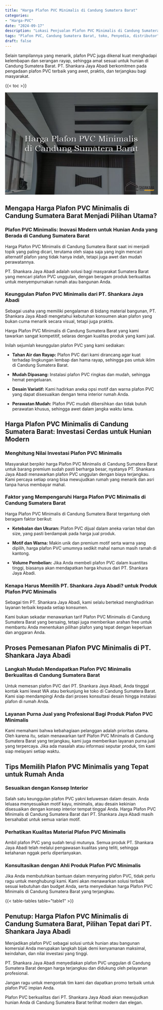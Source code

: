 ```yaml
---
title: "Harga Plafon PVC Minimalis di Candung Sumatera Barat"
categories: 
- "Harga-PVC"
date: "2024-09-17"
description: "Lokasi Penjualan Plafon PVC Minimalis di Candung Sumatera Barat untuk tempat tinggal, perkantoran, dan gerai. Material unggulan, pilihan motif, variasi warna elegan, dengan servis penempatan oleh tenaga ahli profesional serta jaminan resmi!|Layanan penyediaan Plafon PVC Minimalis di Candung Sumatera Barat bagi keperluan tempat tinggal, kantor, maupun toko, beserta produk terbaik dan instalasi oleh teknisi ahli dan kepastian resmi.|Alternatif Plafon PVC Minimalis di Candung Sumatera Barat yang terpercaya untuk hunian, office, serta ritel, dengan produk terbaik dan pemasangan oleh tim ahli serta jaminan resmi.|Penjualan Plafon PVC Minimalis di Candung Sumatera Barat bagi tempat tinggal, kantor, dan ritel, beserta material terbaik dan pemasangan dikerjakan oleh tenaga ahli ahli, disertai beserta jaminan resmi.}"
tags: "Plafon PVC, Candung Sumatera Barat, toko, Penyedia, distributor"
draft: false
---
```


Selain tampilannya yang menarik, plafon PVC juga dikenal kuat menghadapi kelembapan dan serangan rayap, sehingga amat sesuai untuk hunian di Candung Sumatera Barat. PT. Shankara Jaya Abadi berkomitmen pada pengadaan plafon PVC terbaik yang awet, praktis, dan terjangkau bagi masyarakat.

{{< toc >}}

![Harga Plafon PVC Minimalis di Candung Sumatera Barat](/images/Harga-PVC/Harga-Plafon-PVC-Minimalis-di-Candung-Sumatera-Barat.png)


## Mengapa Harga Plafon PVC Minimalis di Candung Sumatera Barat Menjadi Pilihan Utama?

### Plafon PVC Minimalis: Inovasi Modern untuk Hunian Anda yang Berada di Candung Sumatera Barat

Harga Plafon PVC Minimalis di Candung Sumatera Barat saat ini menjadi topik yang paling dicari, terutama oleh siapa saja yang ingin mencari alternatif plafon yang tidak hanya indah, tetapi juga awet dan mudah perawatannya.

PT. Shankara Jaya Abadi adalah solusi bagi masyarakat Sumatera Barat yang mencari plafon PVC unggulan, dengan beragam produk berkualitas untuk menyempurnakan rumah atau bangunan Anda.

### Keunggulan Plafon PVC Minimalis dari PT. Shankara Jaya Abadi

Sebagai usaha yang memiliki pengalaman di bidang material bangunan, PT. Shankara Jaya Abadi mengetahui kebutuhan konsumen akan plafon yang bukan cuma menarik secara visual, tetapi juga praktis.

Harga Plafon PVC Minimalis di Candung Sumatera Barat yang kami tawarkan sangat kompetitif, selaras dengan kualitas produk yang kami jual.

Inilah sejumlah keunggulan plafon PVC yang kami sediakan:

- **Tahan Air dan Rayap:** Plafon PVC dari kami dirancang agar kuat terhadap lingkungan lembap dan hama rayap, sehingga pas untuk iklim di Candung Sumatera Barat.

- **Mudah Dipasang:** Instalasi plafon PVC ringkas dan mudah, sehingga hemat pengeluaran.

- **Desain Variatif:** Kami hadirkan aneka opsi motif dan warna plafon PVC yang dapat disesuaikan dengan tema interior rumah Anda.

- **Perawatan Mudah:** Plafon PVC mudah dibersihkan dan tidak butuh perawatan khusus, sehingga awet dalam jangka waktu lama.

## Harga Plafon PVC Minimalis di Candung Sumatera Barat: Investasi Cerdas untuk Hunian Modern

### Menghitung Nilai Investasi Plafon PVC Minimalis

Masyarakat berpikir harga Plafon PVC Minimalis di Candung Sumatera Barat untuk barang premium sudah pasti berharga besar, nyatanya PT. Shankara Jaya Abadi menawarkan plafon PVC unggulan dengan biaya terjangkau. Kami percaya setiap orang bisa mewujudkan rumah yang menarik dan asri tanpa harus membayar mahal.

### Faktor yang Mempengaruhi Harga Plafon PVC Minimalis di Candung Sumatera Barat

Harga Plafon PVC Minimalis di Candung Sumatera Barat tergantung oleh beragam faktor berikut:

- **Ketebalan dan Ukuran:** Plafon PVC dijual dalam aneka varian tebal dan size, yang pasti berdampak pada harga jual produk.

- **Motif dan Warna:** Makin unik dan premium motif serta warna yang dipilih, harga plafon PVC umumnya sedikit mahal namun masih ramah di kantong.

- **Volume Pembelian:** Jika Anda membeli plafon PVC dalam kuantitas tinggi, biasanya akan mendapatkan harga khusus dari PT. Shankara Jaya Abadi.

### Kenapa Harus Memilih PT. Shankara Jaya Abadi? untuk Produk Plafon PVC Minimalis

Sebagai tim PT. Shankara Jaya Abadi, kami selalu bertekad menghadirkan layanan terbaik kepada setiap konsumen.

Kami bukan sekadar menawarkan tarif Plafon PVC Minimalis di Candung Sumatera Barat yang bersaing, tetapi juga memberikan arahan free untuk membantu Anda menentukan pilihan plafon yang tepat dengan keperluan dan anggaran Anda.

## Proses Pemesanan Plafon PVC Minimalis di PT. Shankara Jaya Abadi

### Langkah Mudah Mendapatkan Plafon PVC Minimalis Berkualitas di Candung Sumatera Barat

Untuk memesan plafon PVC dari PT. Shankara Jaya Abadi, Anda tinggal kontak kami lewat WA atau berkunjung ke toko di Candung Sumatera Barat. Kami siap mendampingi Anda dari proses konsultasi desain hingga instalasi plafon di rumah Anda.

### Layanan Purna Jual yang Profesional Bagi Produk Plafon PVC Minimalis

Kami memahami bahwa kebahagiaan pelanggan adalah prioritas utama. Oleh karena itu, selain menawarkan tarif Plafon PVC Minimalis di Candung Sumatera Barat yang terjangkau, kami juga memberikan layanan purna jual yang terpercaya. Jika ada masalah atau informasi seputar produk, tim kami siap melayani setiap waktu.

## Tips Memilih Plafon PVC Minimalis yang Tepat untuk Rumah Anda

### Sesuaikan dengan Konsep Interior

Salah satu keunggulan plafon PVC yakni keluwesan dalam desain. Anda leluasa menyesuaikan motif kayu, minimalis, atau desain kekinian disesuaikan dengan konsep interior tempat tinggal Anda. Harga Plafon PVC Minimalis di Candung Sumatera Barat dari PT. Shankara Jaya Abadi masih bersahabat untuk semua varian motif.

### Perhatikan Kualitas Material Plafon PVC Minimalis

Ambil plafon PVC yang sudah teruji mutunya. Semua produk PT. Shankara Jaya Abadi telah melalui pengawasan kualitas yang teliti, sehingga ketahanan nggak perlu dipertanyakan.

### Konsultasikan dengan Ahli Produk Plafon PVC Minimalis

Jika Anda membutuhkan bantuan dalam menyaring plafon PVC, tidak perlu ragu untuk menghubungi kami. Kami akan menawarkan solusi terbaik sesuai kebutuhan dan budget Anda, serta menyediakan harga Plafon PVC Minimalis di Candung Sumatera Barat yang terjangkau.

{{< table-tables table="table1" >}}

## Penutup: Harga Plafon PVC Minimalis di Candung Sumatera Barat, Pilihan Tepat dari PT. Shankara Jaya Abadi

Menjadikan plafon PVC sebagai solusi untuk hunian atau bangunan komersial Anda merupakan langkah bijak demi kenyamanan maksimal, keindahan, dan nilai investasi yang tinggi.

PT. Shankara Jaya Abadi menyediakan plafon PVC unggulan di Candung Sumatera Barat dengan harga terjangkau dan didukung oleh pelayanan profesional.

Jangan ragu untuk mengontak tim kami dan dapatkan promo terbaik untuk plafon PVC impian Anda.

Plafon PVC berkualitas dari PT. Shankara Jaya Abadi akan mewujudkan hunian Anda di Candung Sumatera Barat terlihat modern dan elegan.